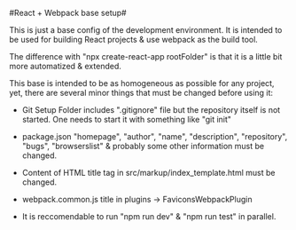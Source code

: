 #React + Webpack base setup#

This is just a base config of the development environment. It is intended to be used for building React projects & use webpack as the build tool.

The difference with "npx create-react-app rootFolder" is that it is a little bit more automatized & extended.

This base is intended to be as homogeneous as possible for any project, yet, there are several minor things that must be changed before using it:

- Git Setup
Folder includes ".gitignore" file but the repository itself is not started. One needs to start it with something like "git init"

- package.json
"homepage", "author", "name", "description", "repository", "bugs", "browserslist" & probably some other information must be changed.

- Content of HTML title tag in src/markup/index_template.html must be changed.

- webpack.common.js
title in plugins -> FaviconsWebpackPlugin

- It is reccomendable to run "npm run dev" & "npm run test" in parallel.